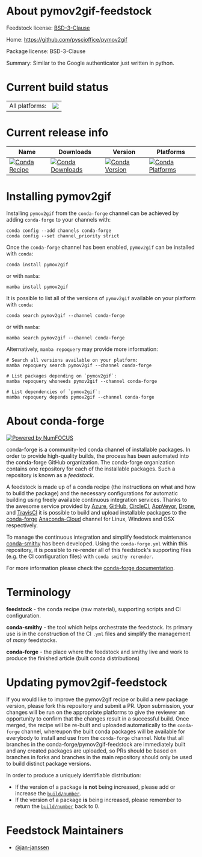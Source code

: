 About pymov2gif-feedstock
=========================

Feedstock license: [BSD-3-Clause](https://github.com/conda-forge/pymov2gif-feedstock/blob/main/LICENSE.txt)

Home: https://github.com/pyscioffice/pymov2gif

Package license: BSD-3-Clause

Summary: Similar to the Google authenticator just written in python.

Current build status
====================


<table><tr><td>All platforms:</td>
    <td>
      <a href="https://dev.azure.com/conda-forge/feedstock-builds/_build/latest?definitionId=15423&branchName=main">
        <img src="https://dev.azure.com/conda-forge/feedstock-builds/_apis/build/status/pymov2gif-feedstock?branchName=main">
      </a>
    </td>
  </tr>
</table>

Current release info
====================

| Name | Downloads | Version | Platforms |
| --- | --- | --- | --- |
| [![Conda Recipe](https://img.shields.io/badge/recipe-pymov2gif-green.svg)](https://anaconda.org/conda-forge/pymov2gif) | [![Conda Downloads](https://img.shields.io/conda/dn/conda-forge/pymov2gif.svg)](https://anaconda.org/conda-forge/pymov2gif) | [![Conda Version](https://img.shields.io/conda/vn/conda-forge/pymov2gif.svg)](https://anaconda.org/conda-forge/pymov2gif) | [![Conda Platforms](https://img.shields.io/conda/pn/conda-forge/pymov2gif.svg)](https://anaconda.org/conda-forge/pymov2gif) |

Installing pymov2gif
====================

Installing `pymov2gif` from the `conda-forge` channel can be achieved by adding `conda-forge` to your channels with:

```
conda config --add channels conda-forge
conda config --set channel_priority strict
```

Once the `conda-forge` channel has been enabled, `pymov2gif` can be installed with `conda`:

```
conda install pymov2gif
```

or with `mamba`:

```
mamba install pymov2gif
```

It is possible to list all of the versions of `pymov2gif` available on your platform with `conda`:

```
conda search pymov2gif --channel conda-forge
```

or with `mamba`:

```
mamba search pymov2gif --channel conda-forge
```

Alternatively, `mamba repoquery` may provide more information:

```
# Search all versions available on your platform:
mamba repoquery search pymov2gif --channel conda-forge

# List packages depending on `pymov2gif`:
mamba repoquery whoneeds pymov2gif --channel conda-forge

# List dependencies of `pymov2gif`:
mamba repoquery depends pymov2gif --channel conda-forge
```


About conda-forge
=================

[![Powered by
NumFOCUS](https://img.shields.io/badge/powered%20by-NumFOCUS-orange.svg?style=flat&colorA=E1523D&colorB=007D8A)](https://numfocus.org)

conda-forge is a community-led conda channel of installable packages.
In order to provide high-quality builds, the process has been automated into the
conda-forge GitHub organization. The conda-forge organization contains one repository
for each of the installable packages. Such a repository is known as a *feedstock*.

A feedstock is made up of a conda recipe (the instructions on what and how to build
the package) and the necessary configurations for automatic building using freely
available continuous integration services. Thanks to the awesome service provided by
[Azure](https://azure.microsoft.com/en-us/services/devops/), [GitHub](https://github.com/),
[CircleCI](https://circleci.com/), [AppVeyor](https://www.appveyor.com/),
[Drone](https://cloud.drone.io/welcome), and [TravisCI](https://travis-ci.com/)
it is possible to build and upload installable packages to the
[conda-forge](https://anaconda.org/conda-forge) [Anaconda-Cloud](https://anaconda.org/)
channel for Linux, Windows and OSX respectively.

To manage the continuous integration and simplify feedstock maintenance
[conda-smithy](https://github.com/conda-forge/conda-smithy) has been developed.
Using the ``conda-forge.yml`` within this repository, it is possible to re-render all of
this feedstock's supporting files (e.g. the CI configuration files) with ``conda smithy rerender``.

For more information please check the [conda-forge documentation](https://conda-forge.org/docs/).

Terminology
===========

**feedstock** - the conda recipe (raw material), supporting scripts and CI configuration.

**conda-smithy** - the tool which helps orchestrate the feedstock.
                   Its primary use is in the construction of the CI ``.yml`` files
                   and simplify the management of *many* feedstocks.

**conda-forge** - the place where the feedstock and smithy live and work to
                  produce the finished article (built conda distributions)


Updating pymov2gif-feedstock
============================

If you would like to improve the pymov2gif recipe or build a new
package version, please fork this repository and submit a PR. Upon submission,
your changes will be run on the appropriate platforms to give the reviewer an
opportunity to confirm that the changes result in a successful build. Once
merged, the recipe will be re-built and uploaded automatically to the
`conda-forge` channel, whereupon the built conda packages will be available for
everybody to install and use from the `conda-forge` channel.
Note that all branches in the conda-forge/pymov2gif-feedstock are
immediately built and any created packages are uploaded, so PRs should be based
on branches in forks and branches in the main repository should only be used to
build distinct package versions.

In order to produce a uniquely identifiable distribution:
 * If the version of a package **is not** being increased, please add or increase
   the [``build/number``](https://docs.conda.io/projects/conda-build/en/latest/resources/define-metadata.html#build-number-and-string).
 * If the version of a package **is** being increased, please remember to return
   the [``build/number``](https://docs.conda.io/projects/conda-build/en/latest/resources/define-metadata.html#build-number-and-string)
   back to 0.

Feedstock Maintainers
=====================

* [@jan-janssen](https://github.com/jan-janssen/)


